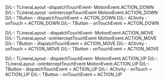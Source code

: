 D/L-: TLineraLayout -dispatchTouchEvent-  MotionEvent.ACTION_DOWN
D/L-: TLineraLayout -onInterceptTouchEvent  MotionEvent.ACTION_DOWN
D/L-: TButton - dispatchTouchEvent = ACTON_DOWN
D/L-: ACtivity - onTouch = ACTON_DOWN 
D/L-: TButton - onTouchEvent = ACTON_DOWN

D/L-: TLineraLayout - dispatchTouchEvent- MotionEvent.ACTION_MOVE
D/L-: TLineraLayout -onInterceptTouchEvent  MotionEvent.ACTION_MOVE
D/L-: TButton - dispatchTouchEvent = ACTION_MOVE
D/L-: ACtivity - onTouch = ACTION_MOVE
D/L-: TButton - onTouchEvent = ACTION_MOVE

D/L-: TLineraLayout - dispatchTouchEvent- MotionEvent.ACTION_UP
D/L-: TLineraLayout -onInterceptTouchEvent  MotionEvent.ACTION_UP
D/L-: TButton - dispatchTouchEvent = ACTION_UP
D/L-: ACtivity - onTouch = ACTION_UP
D/L-: TButton - onTouchEvent = ACTION_UP